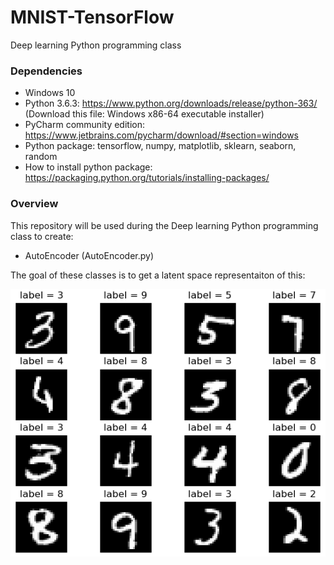 # MNIST-TensorFlow

Deep learning Python programming class

### Dependencies

- Windows 10
- Python 3.6.3: https://www.python.org/downloads/release/python-363/ (Download this file: Windows x86-64 executable installer)
- PyCharm community edition: https://www.jetbrains.com/pycharm/download/#section=windows
- Python package: tensorflow, numpy, matplotlib, sklearn, seaborn, random
- How to install python package: https://packaging.python.org/tutorials/installing-packages/

### Overview

This repository will be used during the Deep learning Python programming class to create:

- AutoEncoder (AutoEncoder.py)

The goal of these classes is to get a latent space representaiton of this:

![alt text](Images/MNIST.PNG "MNIST example")
